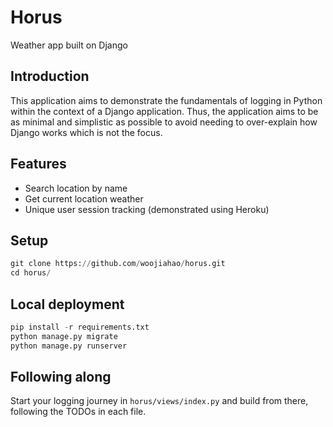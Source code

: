 # Horus

Weather app built on Django

## Introduction

This application aims to demonstrate the fundamentals of logging in Python within the context of a Django application. Thus, the application aims to be as minimal and simplistic as possible to avoid needing to over-explain how Django works which is not the focus.

## Features

- Search location by name
- Get current location weather
- Unique user session tracking (demonstrated using Heroku)

## Setup

```python
git clone https://github.com/woojiahao/horus.git
cd horus/
```

## Local deployment

```python
pip install -r requirements.txt
python manage.py migrate
python manage.py runserver
```

## Following along

Start your logging journey in `horus/views/index.py` and build from there, following the TODOs in each file.
